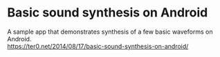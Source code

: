 Basic sound synthesis on Android
=============
A sample app that demonstrates synthesis of a few basic waveforms on Android.  
https://ter0.net/2014/08/17/basic-sound-synthesis-on-android/

